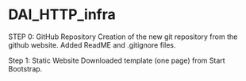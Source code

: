 # DAI_HTTP_infra
STEP 0: GitHub Repository
Creation of the new git repository from the github website. Added ReadME and .gitignore files.

Step 1: Static Website
Downloaded template (one page) from Start Bootstrap.
